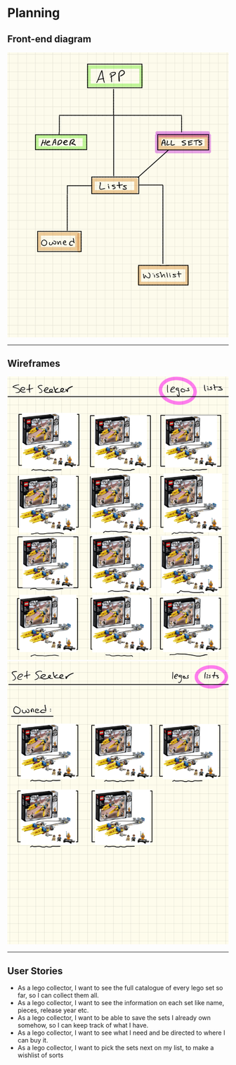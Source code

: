 # Planning

## Front-end diagram

![Diagram](../images/diagram.png)

---

## Wireframes

![Wireframe1](../images/IMG_0145.PNG)
![Wireframe2](../images/IMG_0144.PNG)

---

## User Stories

- As a lego collector, I want to see the full catalogue of every lego set so far, so I can collect them all.
- As a lego collector, I want to see the information on each set like name, pieces, release year etc.
- As a lego collector, I want to be able to save the sets I already own somehow, so I can keep track of what I have.
- As a lego collector, I want to see what I need and be directed to where I can buy it.
- As a lego collector, I want to pick the sets next on my list, to make a wishlist of sorts
